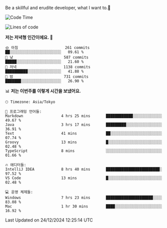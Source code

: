 Be a skillful and erudite developer, what I want to.👶

<!--START_SECTION:waka-->
![Code Time](http://img.shields.io/badge/Code%20Time-1%2C483%20hrs%2032%20mins-blue)

![Lines of code](https://img.shields.io/badge/%EC%A0%80%EB%8A%94%20%EC%97%AC%ED%83%9C%EA%B9%8C%EC%A7%80%20-918.3%20thousand%20%EC%A4%84%EC%9D%98%20%EC%BD%94%EB%93%9C%EB%A5%BC%20%EC%9E%91%EC%84%B1%ED%96%88%EC%96%B4%EC%9A%94.-blue)

**저는 저녁형 인간이에요. 🦉** 

```text
🌞 아침                     261 commits         ██░░░░░░░░░░░░░░░░░░░░░░░   09.61 % 
🌆 낮　                     587 commits         █████░░░░░░░░░░░░░░░░░░░░   21.60 % 
🌃 저녁                     1138 commits        ██████████░░░░░░░░░░░░░░░   41.88 % 
🌙 밤　                     731 commits         ███████░░░░░░░░░░░░░░░░░░   26.90 % 
```


📊 **저는 이번주를 이렇게 시간을 보냈어요.** 

```text
🕑︎ Timezone: Asia/Tokyo

💬 프로그래밍 언어들: 
Markdown                 4 hrs 25 mins       ████████████░░░░░░░░░░░░░   49.67 % 
Java                     3 hrs 17 mins       █████████░░░░░░░░░░░░░░░░   36.91 % 
Text                     41 mins             ██░░░░░░░░░░░░░░░░░░░░░░░   07.74 % 
Groovy                   13 mins             █░░░░░░░░░░░░░░░░░░░░░░░░   02.48 % 
TypeScript               8 mins              ░░░░░░░░░░░░░░░░░░░░░░░░░   01.66 % 

🔥 에디터들: 
IntelliJ IDEA            8 hrs 40 mins       ████████████████████████░   97.52 % 
VS Code                  13 mins             █░░░░░░░░░░░░░░░░░░░░░░░░   02.48 % 

💻 운영 체제들: 
Windows                  7 hrs 23 mins       █████████████████████░░░░   83.08 % 
Mac                      1 hr 30 mins        ████░░░░░░░░░░░░░░░░░░░░░   16.92 % 
```


 Last Updated on 24/12/2024 12:25:14 UTC
<!--END_SECTION:waka-->
